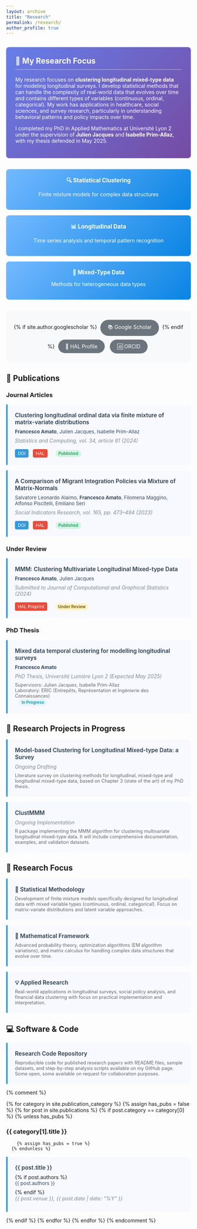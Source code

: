 ```yaml
---
layout: archive
title: "Research"
permalink: /research/
author_profile: true
---
```


<style>
.research-focus {
  background: linear-gradient(135deg, #667eea 0%, #764ba2 100%);
  color: white;
  padding: 25px;
  border-radius: 8px;
  margin: 30px 0;
}

.research-focus h2 {
  color: white;
  margin-top: 0;
  border-bottom: 2px solid rgba(255,255,255,0.3);
  padding-bottom: 10px;
}

.research-interests {
  display: grid;
  grid-template-columns: repeat(auto-fit, minmax(250px, 1fr));
  gap: 15px;
  margin: 25px 0;
}

.interest-card {
  background: linear-gradient(135deg, #74b9ff, #0984e3);
  color: white;
  padding: 20px;
  border-radius: 8px;
  text-align: center;
  transition: transform 0.2s ease;
}

.interest-card:hover {
  transform: translateY(-5px);
}

.interest-card h4 {
  margin-top: 0;
  margin-bottom: 10px;
  font-size: 1.1em;
}

.pub-item { 
  background: #f8f9ff;
  border-left: 4px solid #3498db;
  padding: 20px;
  margin: 15px 0;
  border-radius: 0 8px 8px 0;
  transition: transform 0.2s ease;
}

.pub-item:hover {
  transform: translateX(5px);
}

.pub-title { 
  font-weight: 600; 
  color: #2c3e50;
  font-size: 1.1em;
  margin-bottom: 8px;
}

.pub-title a {
  color: #2c3e50;
  text-decoration: none;
}

.pub-title a:hover {
  color: #3498db;
}

.pub-authors {
  color: #34495e;
  margin-bottom: 8px;
  font-size: 0.95em;
}

.pub-venue { 
  color: #7f8c8d; 
  font-style: italic;
  margin-bottom: 8px;
}

.pub-links {
  margin-top: 10px;
}

.doi-link, .hal-link {
  display: inline-block;
  padding: 4px 8px;
  border-radius: 4px;
  text-decoration: none;
  font-size: 0.85em;
  margin-right: 8px;
  margin-top: 5px;
}

.doi-link {
  background: #3498db;
  color: white;
}

.doi-link:hover {
  background: #2980b9;
  color: white;
}

.hal-link {
  background: #e74c3c;
  color: white;
}

.hal-link:hover {
  background: #c0392b;
  color: white;
}

.status-badge {
  display: inline-block;
  padding: 3px 8px;
  border-radius: 12px;
  font-size: 0.8em;
  font-weight: bold;
  margin-left: 10px;
}

.published {
  background: #d5f4e6;
  color: #27ae60;
}

.under-review {
  background: #fff3cd;
  color: #856404;
}

.thesis {
  background: #e8f4f8;
  color: #17a2b8;
}

.conference-item {
  background: #f0f8ff;
  border-left: 4px solid #27ae60;
  padding: 15px;
  margin: 12px 0;
  border-radius: 0 6px 6px 0;
}

.conference-title {
  font-weight: bold;
  color: #2c3e50;
  margin-bottom: 5px;
}

.conference-details {
  color: #7f8c8d;
  font-size: 0.95em;
}

.external-links {
  background: #f8f9fa;
  padding: 20px;
  border-radius: 8px;
  margin: 30px 0;
  text-align: center;
}

.external-links a {
  display: inline-block;
  background: #6c757d;
  color: white;
  padding: 10px 20px;
  margin: 5px;
  border-radius: 25px;
  text-decoration: none;
  transition: background 0.3s ease;
}

.external-links a:hover {
  background: #495057;
  color: white;
}

.award-item {
  background: #fff8e1;
  border-left: 4px solid #ff9800;
  padding: 15px;
  margin: 12px 0;
  border-radius: 0 6px 6px 0;
}
</style>

<div class="research-focus">
  <h2>🔬 My Research Focus</h2>
  <p>My research focuses on <strong>clustering longitudinal mixed-type data</strong> for modeling longitudinal surveys. I develop statistical methods that can handle the complexity of real-world data that evolves over time and contains different types of variables (continuous, ordinal, categorical). My work has applications in healthcare, social sciences, and survey research, particularly in understanding behavioral patterns and policy impacts over time.</p>
  
  <p>I completed my PhD in Applied Mathematics at Université Lyon 2 under the supervision of <strong>Julien Jacques</strong> and <strong>Isabelle Prim-Allaz</strong>, with my thesis defended in May 2025.</p>
</div>

<div class="research-interests">
  <div class="interest-card">
    <h4>🔍 Statistical Clustering</h4>
    <p>Finite mixture models for complex data structures</p>
  </div>
  <div class="interest-card">
    <h4>📊 Longitudinal Data</h4>
    <p>Time series analysis and temporal pattern recognition</p>
  </div>
  <div class="interest-card">
    <h4>🔀 Mixed-Type Data</h4>
    <p>Methods for heterogeneous data types</p>
  </div>
</div>

<div class="external-links">
  {% if site.author.googlescholar %}
    <a href="{{site.author.googlescholar}}" target="_blank">📚 Google Scholar</a>
  {% endif %}
  <a href="https://cv.hal.science/francesco-amato" target="_blank">🔬 HAL Profile</a>
  <a href="https://orcid.org/0000-0002-1234-5678" target="_blank">🆔 ORCID</a>
</div>

## 📖 Publications

### Journal Articles

<div class="pub-item">
  <div class="pub-title">Clustering longitudinal ordinal data via finite mixture of matrix-variate distributions</div>
  <div class="pub-authors"><strong>Francesco Amato</strong>, Julien Jacques, Isabelle Prim-Allaz</div>
  <div class="pub-venue">Statistics and Computing, vol. 34, article 81 (2024)</div>
  <div class="pub-links">
    <a href="https://doi.org/10.1007/s11222-024-10390-z" class="doi-link" target="_blank">DOI</a>
    <a href="https://hal.science/hal-04105669v2" class="hal-link" target="_blank">HAL</a>
    <span class="status-badge published">Published</span>
  </div>
</div>

<div class="pub-item">
  <div class="pub-title">A Comparison of Migrant Integration Policies via Mixture of Matrix-Normals</div>
  <div class="pub-authors">Salvatore Leonardo Alaimo, <strong>Francesco Amato</strong>, Filomena Maggino, Alfonso Piscitelli, Emiliano Seri</div>
  <div class="pub-venue">Social Indicators Research, vol. 165, pp. 473–494 (2023)</div>
  <div class="pub-links">
    <a href="https://doi.org/10.1007/s11205-022-03024-2" class="doi-link" target="_blank">DOI</a>
    <a href="https://hal.science/hal-04025722v1" class="hal-link" target="_blank">HAL</a>
    <span class="status-badge published">Published</span>
  </div>
</div>

### Under Review

<div class="pub-item">
  <div class="pub-title">MMM: Clustering Multivariate Longitudinal Mixed-type Data</div>
  <div class="pub-authors"><strong>Francesco Amato</strong>, Julien Jacques</div>
  <div class="pub-venue">Submitted to Journal of Computational and Graphical Statistics (2024)</div>
  <div class="pub-links">
    <a href="https://hal.science/hal-04807626v1" class="hal-link" target="_blank">HAL Preprint</a>
    <span class="status-badge under-review">Under Review</span>
  </div>
</div>

### PhD Thesis

<div class="pub-item">
  <div class="pub-title">Mixed data temporal clustering for modelling longitudinal surveys</div>
  <div class="pub-authors"><strong>Francesco Amato</strong></div>
  <div class="pub-venue">PhD Thesis, Université Lumière Lyon 2 (Expected May 2025)</div>
  <div style="margin-top: 8px; font-size: 0.9em; color: #666;">
    Supervisors: Julien Jacques, Isabelle Prim-Allaz<br>
    Laboratory: ERIC (Entrepôts, Représentation et Ingénierie des Connaissances)
  </div>
  <span class="status-badge thesis">In Progress</span>
</div>

## 🔬 Research Projects in Progress

<div class="pub-item">
  <div class="pub-title">Model-based Clustering for Longitudinal Mixed-type Data: a Survey</div>
  <div class="pub-venue">Ongoing Drafting</div>
  <div style="margin-top: 8px; font-size: 0.9em; color: #666;">
    Literature survey on clustering methods for longitudinal, mixed-type and longitudinal mixed-type data, based on Chapter 3 (state of the art) of my PhD thesis.
  </div>
</div>

<div class="pub-item">
  <div class="pub-title">ClustMMM</div>
  <div class="pub-venue">Ongoing Implementation</div>
  <div style="margin-top: 8px; font-size: 0.9em; color: #666;">
    R package implementing the MMM algorithm for clustering multivariate longitudinal mixed-type data. It will include comprehensive documentation, examples, and validation datasets.
  </div>
</div>

## 🎯 Research Focus

<div class="pub-item">
  <div class="pub-title">🔧 Statistical Methodology</div>
  <div style="margin-top: 8px; font-size: 0.9em; color: #666;">
    Development of finite mixture models specifically designed for longitudinal data with mixed variable types (continuous, ordinal, categorical). Focus on matrix-variate distributions and latent variable approaches.
  </div>
</div>

<div class="pub-item">
  <div class="pub-title">📐 Mathematical Framework</div>
  <div style="margin-top: 8px; font-size: 0.9em; color: #666;">
    Advanced probability theory, optimization algorithms (EM algorithm variations), and matrix calculus for handling complex data structures that evolve over time.
  </div>
</div>

<div class="pub-item">
  <div class="pub-title">💡 Applied Research</div>
  <div style="margin-top: 8px; font-size: 0.9em; color: #666;">
    Real-world applications in longitudinal surveys, social policy analysis, and financial data clustering with focus on practical implementation and interpretation.
  </div>
</div>


## 💻 Software & Code

<div class="pub-item">
  <div class="pub-title">Research Code Repository</div>
  <div style="margin-top: 8px; font-size: 0.9em; color: #666;">
    Reproducible code for published research papers with README files, sample datasets, and step-by-step analysis scripts available on my GitHub page. Some open, some available on request for collaboration purposes.
  </div>
</div>

{% comment %}
<!-- Keep the original Jekyll publication loop in case you want to use it later -->
{% for category in site.publication_category %}
  {% assign has_pubs = false %}
  {% for post in site.publications %}
    {% if post.category == category[0] %}
      {% unless has_pubs %}
### {{ category[1].title }}
        {% assign has_pubs = true %}
      {% endunless %}
<div class="pub-item">
  <div class="pub-title"><a href="{{ post.url }}">{{ post.title }}</a></div>
  {% if post.authors %}<div class="pub-authors">{{ post.authors }}</div>{% endif %}
  <div class="pub-venue">{{ post.venue }}, {{ post.date | date: "%Y" }}</div>
</div>
    {% endif %}
  {% endfor %}
{% endfor %}
{% endcomment %}
